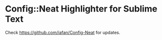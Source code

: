 Config::Neat Highlighter for Sublime Text
=========================================

Check https://github.com/iafan/Config-Neat for updates.
